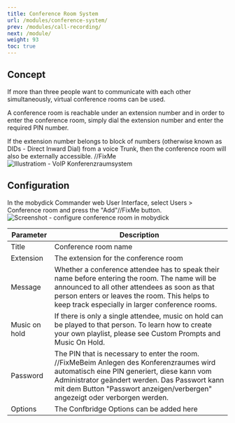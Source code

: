 ```yaml
---
title: Conference Room System
url: /modules/conference-system/
prev: /modules/call-recording/
next: /module/
weight: 93
toc: true
---
```


## Concept
If more than three people want to communicate with each other simultaneously, virtual conference rooms can be used.

A conference room is reachable under an extension number and in order to enter the conference room, simply dial the extension number and enter the required PIN number. 

If the extension number belongs to block of numbers (otherwise known as DIDs - Direct Inward Dial) from a voice Trunk, then the conference room will also be externally accessible.
//FixMe
![Illustratiom - VoIP Konferenzraumsystem](../../images/meetme.png?width=60% "VoIP Konferenzraumsystem")

## Configuration
In the mobydick Commander web User Interface, select Users > Conference room and press the "Add"//FixMe button.
![Screenshot - configure conference room in mobydick](../../images/conference_meetme.png?width=90% "configure conference room")

|Parameter|Description|
|---------|---------|
|Title|Conference room name|
|Extension|    The extension for the conference room|
|Message   |Whether a conference attendee has to speak their name before entering the room. The name will be announced to all other attendees as soon as that person enters or leaves the room. This helps to keep track especially in larger conference rooms.|
|Music on hold|If there is only a single attendee, music on hold can be played to that person. To learn how to create your own playlist, please see Custom Prompts and Music On Hold.|
|Password  |The PIN that is necessary to enter the room. //FixMeBeim Anlegen des Konferenzraumes wird automatisch eine PIN generiert, diese kann vom Administrator geändert werden. Das Passwort kann mit dem Button "Passwort anzeigen/verbergen" angezeigt oder verborgen werden.|
|Options| The Confbridge Options can be added here|
